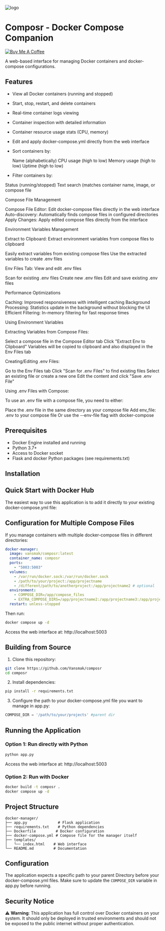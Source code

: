 ![logo](https://github.com/user-attachments/assets/1266525a-c298-4abb-b86a-b8afdd57bcdb)


# Composr - Docker Compose Companion

[![Buy Me A Coffee](https://www.buymeacoffee.com/assets/img/custom_images/orange_img.png)](https://buymeacoffee.com/vansmak)

A web-based interface for managing Docker containers and docker-compose configurations.

## Features

- View all Docker containers (running and stopped)
- Start, stop, restart, and delete containers
- Real-time container logs viewing
- Container inspection with detailed information
- Container resource usage stats (CPU, memory)
- Edit and apply docker-compose.yml directly from the web interface
- Sort containers by:

  Name (alphabetically)
  CPU usage (high to low)
  Memory usage (high to low)
  Uptime (high to low)


- Filter containers by:

Status (running/stopped)
Text search (matches container name, image, or compose file

Compose File Management

Compose File Editor: Edit docker-compose files directly in the web interface
Auto-discovery: Automatically finds compose files in configured directories
Apply Changes: Apply edited compose files directly from the interface

Environment Variables Management

Extract to Clipboard: Extract environment variables from compose files to clipboard

Easily extract variables from existing compose files
Use the extracted variables to create .env files


Env Files Tab: View and edit .env files

Scan for existing .env files
Create new .env files
Edit and save existing .env files

Performance Optimizations

Caching: Improved responsiveness with intelligent caching
Background Processing: Statistics update in the background without blocking the UI
Efficient Filtering: In-memory filtering for fast response times

Using Environment Variables

Extracting Variables from Compose Files:

  Select a compose file in the Compose Editor tab
  Click "Extract Env to Clipboard"
  Variables will be copied to clipboard and also displayed in the Env Files tab


Creating/Editing .env Files:

  Go to the Env Files tab
  Click "Scan for .env Files" to find existing files
  Select an existing file or create a new one
  Edit the content and click "Save .env File"


Using .env Files with Compose:

To use an .env file with a compose file, you need to either:

  Place the .env file in the same directory as your compose file
  Add env_file: .env to your compose file
  Or use the --env-file flag with docker-compose

## Prerequisites

- Docker Engine installed and running
- Python 3.7+
- Access to Docker socket
- Flask and docker Python packages (see requirements.txt)

## Installation
## Quick Start with Docker Hub

The easiest way to use this application is to add it directly to your existing docker-compose.yml file:
## Configuration for Multiple Compose Files

If you manage containers with multiple docker-compose files in different directories:

```yaml
docker-manager:
  image: vansmak/composr:latest
  container_name: composr
  ports:
    - "5003:5003"
  volumes:
    - /var/run/docker.sock:/var/run/docker.sock
    - /path/to/your/project:/app/projectname
    - /different/path/to/anotherproject:/app/projectname2 # optional
  environment:
    - COMPOSE_DIR=/app/compose_files
    - EXTRA_COMPOSE_DIRS=/app/projectname2:/app/projectname3:/app/projectname4 #optional
  restart: unless-stopped
```

Then run:
```bash
docker compose up -d
```

Access the web interface at: http://localhost:5003

## Building from Source

1. Clone this repository:
```bash
git clone https://github.com/Vansmak/composr
cd composr
```

2. Install dependencies:
```bash
pip install -r requirements.txt
```

3. Configure the path to your docker-compose.yml file you want to manage in app.py:
```python
COMPOSE_DIR = '/path/to/your/projects' #parent dir
```

## Running the Application

### Option 1: Run directly with Python
```bash
python app.py
```
Access the web interface at: http://localhost:5003

### Option 2: Run with Docker
```bash
docker build -t composr .
docker compose up -d
```

## Project Structure
```
docker-manager/
├── app.py              # Flask application
├── requirements.txt    # Python dependencies
├── Dockerfile         # Docker configuration
├── docker-compose.yml # Compose file for the manager itself
├── templates/
│   └── index.html    # Web interface
└── README.md         # Documentation
```

## Configuration

The application expects a specific path to your parent Directory before your docker-compose.yml files. Make sure to update the `COMPOSE_DIR` variable in app.py before running.

## Security Notice

⚠️ **Warning**: This application has full control over Docker containers on your system. It should only be deployed in trusted environments and should not be exposed to the public internet without proper authentication.
